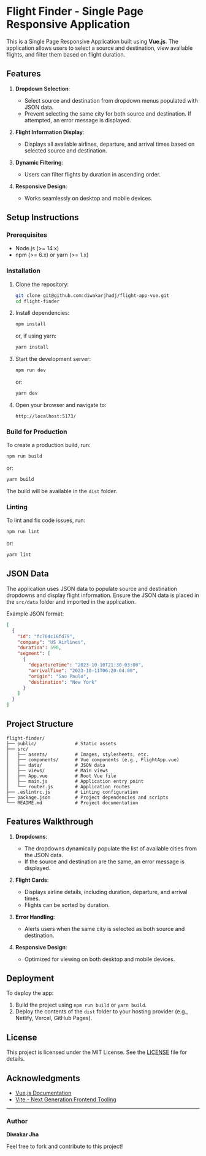 # Flight Finder - Single Page Responsive Application

This is a Single Page Responsive Application built using **Vue.js**. The application allows users to select a source and destination, view available flights, and filter them based on flight duration.

## Features

1. **Dropdown Selection**: 
   - Select source and destination from dropdown menus populated with JSON data.
   - Prevent selecting the same city for both source and destination. If attempted, an error message is displayed.

2. **Flight Information Display**:
   - Displays all available airlines, departure, and arrival times based on selected source and destination.

3. **Dynamic Filtering**:
   - Users can filter flights by duration in ascending order.

4. **Responsive Design**:
   - Works seamlessly on desktop and mobile devices.

## Setup Instructions

### Prerequisites
- Node.js (>= 14.x)
- npm (>= 6.x) or yarn (>= 1.x)

### Installation

1. Clone the repository:
   ```bash
   git clone git@github.com:diwakarjhadj/flight-app-vue.git
   cd flight-finder
   ```

2. Install dependencies:
   ```bash
   npm install
   ```
   or, if using yarn:
   ```bash
   yarn install
   ```

3. Start the development server:
   ```bash
   npm run dev
   ```
   or:
   ```bash
   yarn dev
   ```

4. Open your browser and navigate to:
   ```
   http://localhost:5173/
   ```

### Build for Production
To create a production build, run:
```bash
npm run build
```
or:
```bash
yarn build
```
The build will be available in the `dist` folder.

### Linting
To lint and fix code issues, run:
```bash
npm run lint
```
or:
```bash
yarn lint
```

## JSON Data

The application uses JSON data to populate source and destination dropdowns and display flight information. Ensure the JSON data is placed in the `src/data` folder and imported in the application.

Example JSON format:
```json
[
  {
    "id": "fc704c16fd79",
    "company": "US Airlines",
    "duration": 590,
    "segment": [
      {
        "departureTime": "2023-10-10T21:30-03:00",
        "arrivalTime": "2023-10-11T06:20-04:00",
        "origin": "Sao Paulo",
        "destination": "New York"
      }
    ]
  }
]
```

## Project Structure

```
flight-finder/
├── public/              # Static assets
├── src/
│   ├── assets/          # Images, stylesheets, etc.
│   ├── components/      # Vue components (e.g., FlightApp.vue)
│   ├── data/            # JSON data
│   ├── views/           # Main views
│   ├── App.vue          # Root Vue file
│   ├── main.js          # Application entry point
│   └── router.js        # Application routes
├── .eslintrc.js         # Linting configuration
├── package.json         # Project dependencies and scripts
└── README.md            # Project documentation
```

## Features Walkthrough

1. **Dropdowns**:
   - The dropdowns dynamically populate the list of available cities from the JSON data.
   - If the source and destination are the same, an error message is displayed.

2. **Flight Cards**:
   - Displays airline details, including duration, departure, and arrival times.
   - Flights can be sorted by duration.

3. **Error Handling**:
   - Alerts users when the same city is selected as both source and destination.

4. **Responsive Design**:
   - Optimized for viewing on both desktop and mobile devices.

## Deployment
To deploy the app:
1. Build the project using `npm run build` or `yarn build`.
2. Deploy the contents of the `dist` folder to your hosting provider (e.g., Netlify, Vercel, GitHub Pages).

## License
This project is licensed under the MIT License. See the [LICENSE](LICENSE) file for details.

## Acknowledgments
- [Vue.js Documentation](https://vuejs.org/)
- [Vite - Next Generation Frontend Tooling](https://vitejs.dev/)

---

### Author
**Diwakar Jha**

Feel free to fork and contribute to this project!
